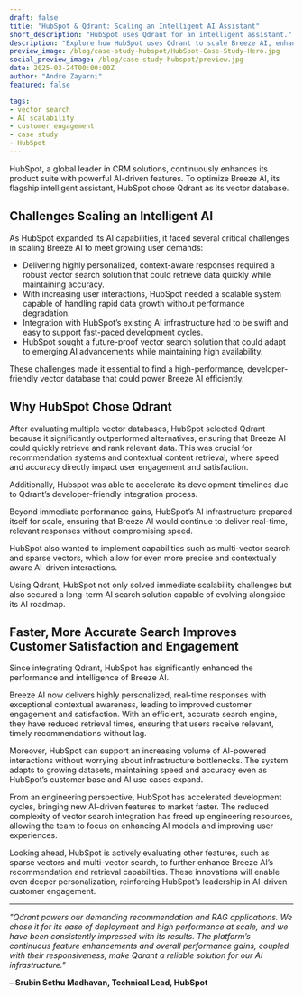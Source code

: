```yaml
---  
draft: false  
title: "HubSpot & Qdrant: Scaling an Intelligent AI Assistant"  
short_description: "HubSpot uses Qdrant for an intelligent assistant."  
description: "Explore how HubSpot uses Qdrant to scale Breeze AI, enhancing customer engagement with faster, accurate vector search capabilities."  
preview_image: /blog/case-study-hubspot/HubSpot-Case-Study-Hero.jpg  
social_preview_image: /blog/case-study-hubspot/preview.jpg  
date: 2025-03-24T00:00:00Z  
author: "Andre Zayarni"  
featured: false

tags:  
- vector search  
- AI scalability  
- customer engagement  
- case study  
- HubSpot  
---
```


HubSpot, a global leader in CRM solutions, continuously enhances its product suite with powerful AI-driven features. To optimize Breeze AI, its flagship intelligent assistant, HubSpot chose Qdrant as its vector database.

## **Challenges Scaling an Intelligent AI**

As HubSpot expanded its AI capabilities, it faced several critical challenges in scaling Breeze AI to meet growing user demands:

* Delivering highly personalized, context-aware responses required a robust vector search solution that could retrieve data quickly while maintaining accuracy.   
* With increasing user interactions, HubSpot needed a scalable system capable of handling rapid data growth without performance degradation.   
* Integration with HubSpot’s existing AI infrastructure had to be swift and easy to support fast-paced development cycles.   
* HubSpot sought a future-proof vector search solution that could adapt to emerging AI advancements while maintaining high availability.

These challenges made it essential to find a high-performance, developer-friendly vector database that could power Breeze AI efficiently.

## **Why HubSpot Chose Qdrant**

After evaluating multiple vector databases, HubSpot selected Qdrant because it significantly outperformed alternatives, ensuring that Breeze AI could quickly retrieve and rank relevant data. This was crucial for recommendation systems and contextual content retrieval, where speed and accuracy directly impact user engagement and satisfaction.

Additionally, Hubspot was able to accelerate its development timelines due to Qdrant’s developer-friendly integration process.

Beyond immediate performance gains, HubSpot’s AI infrastructure prepared itself for scale, ensuring that Breeze AI would continue to deliver real-time, relevant responses without compromising speed.

HubSpot also wanted to implement capabilities such as multi-vector search and sparse vectors, which allow for even more precise and contextually aware AI-driven interactions.

Using Qdrant, HubSpot not only solved immediate scalability challenges but also secured a long-term AI search solution capable of evolving alongside its AI roadmap.

## **Faster, More Accurate Search Improves Customer Satisfaction and Engagement**

Since integrating Qdrant, HubSpot has significantly enhanced the performance and intelligence of Breeze AI.

Breeze AI now delivers highly personalized, real-time responses with exceptional contextual awareness, leading to improved customer engagement and satisfaction. With an efficient, accurate search engine, they have reduced retrieval times, ensuring that users receive relevant, timely recommendations without lag.

Moreover, HubSpot can support an increasing volume of AI-powered interactions without worrying about infrastructure bottlenecks. The system adapts to growing datasets, maintaining speed and accuracy even as HubSpot’s customer base and AI use cases expand.

From an engineering perspective, HubSpot has accelerated development cycles, bringing new AI-driven features to market faster. The reduced complexity of vector search integration has freed up engineering resources, allowing the team to focus on enhancing AI models and improving user experiences.

Looking ahead, HubSpot is actively evaluating other features, such as sparse vectors and multi-vector search, to further enhance Breeze AI’s recommendation and retrieval capabilities. These innovations will enable even deeper personalization, reinforcing HubSpot’s leadership in AI-driven customer engagement.

---

*"Qdrant powers our demanding recommendation and RAG applications. We chose it for its ease of deployment and high performance at scale, and we have been consistently impressed with its results. The platform’s continuous feature enhancements and overall performance gains, coupled with their responsiveness, make Qdrant a reliable solution for our AI infrastructure."*

**– Srubin Sethu Madhavan, Technical Lead, HubSpot**